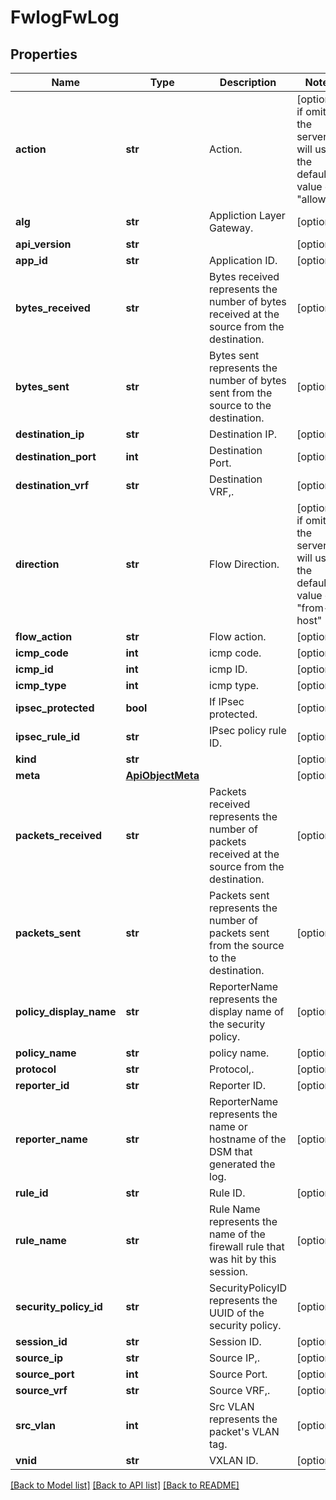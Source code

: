 # FwlogFwLog

## Properties
Name | Type | Description | Notes
------------ | ------------- | ------------- | -------------
**action** | **str** | Action. | [optional]  if omitted the server will use the default value of "allow"
**alg** | **str** | Appliction Layer Gateway. | [optional] 
**api_version** | **str** |  | [optional] 
**app_id** | **str** | Application ID. | [optional] 
**bytes_received** | **str** | Bytes received represents the number of bytes received at the source from the destination. | [optional] 
**bytes_sent** | **str** | Bytes sent represents the number of bytes sent from the source to the destination. | [optional] 
**destination_ip** | **str** | Destination IP. | [optional] 
**destination_port** | **int** | Destination Port. | [optional] 
**destination_vrf** | **str** | Destination VRF,. | [optional] 
**direction** | **str** | Flow Direction. | [optional]  if omitted the server will use the default value of "from-host"
**flow_action** | **str** | Flow action. | [optional] 
**icmp_code** | **int** | icmp code. | [optional] 
**icmp_id** | **int** | icmp ID. | [optional] 
**icmp_type** | **int** | icmp type. | [optional] 
**ipsec_protected** | **bool** | If IPsec protected. | [optional] 
**ipsec_rule_id** | **str** | IPsec policy rule ID. | [optional] 
**kind** | **str** |  | [optional] 
**meta** | [**ApiObjectMeta**](ApiObjectMeta.md) |  | [optional] 
**packets_received** | **str** | Packets received represents the number of packets received at the source from the destination. | [optional] 
**packets_sent** | **str** | Packets sent represents the number of packets sent from the source to the destination. | [optional] 
**policy_display_name** | **str** | ReporterName represents the display name of the security policy. | [optional] 
**policy_name** | **str** | policy name. | [optional] 
**protocol** | **str** | Protocol,. | [optional] 
**reporter_id** | **str** | Reporter ID. | [optional] 
**reporter_name** | **str** | ReporterName represents the name or hostname of the DSM that generated the log. | [optional] 
**rule_id** | **str** | Rule ID. | [optional] 
**rule_name** | **str** | Rule Name represents the name of the firewall rule that was hit by this session. | [optional] 
**security_policy_id** | **str** | SecurityPolicyID represents the UUID of the security policy. | [optional] 
**session_id** | **str** | Session ID. | [optional] 
**source_ip** | **str** | Source IP,. | [optional] 
**source_port** | **int** | Source Port. | [optional] 
**source_vrf** | **str** | Source VRF,. | [optional] 
**src_vlan** | **int** | Src VLAN represents the packet&#39;s VLAN tag. | [optional] 
**vnid** | **str** | VXLAN ID. | [optional] 

[[Back to Model list]](../README.md#documentation-for-models) [[Back to API list]](../README.md#documentation-for-api-endpoints) [[Back to README]](../README.md)


